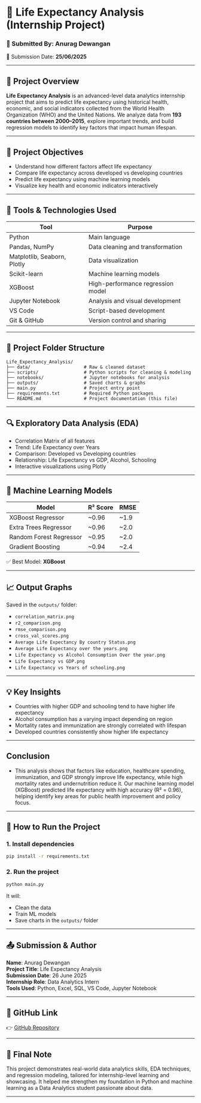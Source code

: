 # 🧠 Life Expectancy Analysis (Internship Project)

### 👤 Submitted By: **Anurag Dewangan**   
📅 Submission Date: **25/06/2025**

---

## 📌 Project Overview

**Life Expectancy Analysis** is an advanced-level data analytics internship project that aims to predict 
life expectancy using historical health, economic, and social indicators collected from the World Health Organization
(WHO) and the United Nations.
We analyze data from **193 countries between 2000–2015**, explore important trends, and build regression models to 
identify key factors that impact human lifespan.

---

## 🎯 Project Objectives

- Understand how different factors affect life expectancy
- Compare life expectancy across developed vs developing countries
- Predict life expectancy using machine learning models
- Visualize key health and economic indicators interactively

---

## 🧰 Tools & Technologies Used

| Tool             | Purpose                           |
|------------------|------------------------------------|
| Python           | Main language                     |
| Pandas, NumPy    | Data cleaning and transformation  |
| Matplotlib, Seaborn, Plotly | Data visualization         |
| Scikit-learn     | Machine learning models           |
| XGBoost          | High-performance regression model |
| Jupyter Notebook | Analysis and visual development   |
| VS Code          | Script-based development          |
| Git & GitHub     | Version control and sharing       |

---

## 📁 Project Folder Structure

```
Life_Expectancy_Analysis/
├── data/                    # Raw & cleaned dataset
├── scripts/                 # Python scripts for cleaning & modeling
├── notebooks/               # Jupyter notebooks for analysis
├── outputs/                 # Saved charts & graphs
├── main.py                  # Project entry point
├── requirements.txt         # Required Python packages
└── README.md                # Project documentation (this file)
```

---

## 🔍 Exploratory Data Analysis (EDA)

- Correlation Matrix of all features
- Trend: Life Expectancy over Years
- Comparison: Developed vs Developing countries
- Relationship: Life Expectancy vs GDP, Alcohol, Schooling
- Interactive visualizations using Plotly

---

## 🤖 Machine Learning Models

| Model                  | R² Score | RMSE |
|------------------------|----------|------|
| XGBoost Regressor      | ~0.96    | ~1.9 |
| Extra Trees Regressor  | ~0.96    | ~2.0 |
| Random Forest Regressor| ~0.95    | ~2.0 |
| Gradient Boosting      | ~0.94    | ~2.4 |

✅ Best Model: **XGBoost**

---

## 📈 Output Graphs

Saved in the `outputs/` folder:
- `correlation_matrix.png`
- `r2_comparison.png`
- `rmse_comparison.png`
- `cross_val_scores.png`
- `Average Life Expectancy By country Status.png`
- `Average Life Expectancy over the years.png`
- `Life Expectancy vs Alcohol Consumption Over the year.png`
- `Life Expectancy vs GDP.png`
- `Life Expectancy vs Years of schooling.png`
---

## 💡 Key Insights

- Countries with higher GDP and schooling tend to have higher life expectancy
- Alcohol consumption has a varying impact depending on region
- Mortality rates and immunization are strongly correlated with lifespan
- Developed countries consistently show higher life expectancy

---

## Conclusion

- This analysis shows that factors like education, healthcare spending, immunization, and GDP strongly improve life expectancy, while high mortality rates and undernutrition reduce it. Our machine learning model (XGBoost) predicted life expectancy with high accuracy (R² = 0.96), helping identify key areas for public health improvement and policy focus.

---

## 🚀 How to Run the Project

### 1. Install dependencies

```bash
pip install -r requirements.txt
```

### 2. Run the project

```bash
python main.py
```

It will:
- Clean the data
- Train ML models
- Save charts in the `outputs/` folder

---

## 📤 Submission & Author

**Name**: Anurag Dewangan  
**Project Title**: Life Expectancy Analysis  
**Submission Date**: 26 June 2025  
**Internship Role**: Data Analytics Intern  
**Tools Used**: Python, Excel, SQL, VS Code, Jupyter Notebook

---

## 🔗 GitHub Link

👉 [GitHub Repository](https://github.com/Anuraggg71/Life-Expectancy-Analysis)

---

## 🏁 Final Note

This project demonstrates real-world data analytics skills, EDA techniques, and regression modeling, tailored for 
internship-level learning and showcasing. It helped me strengthen my foundation in Python and machine learning as 
a Data Analytics student passionate about data.

---
